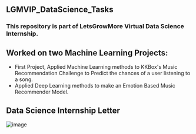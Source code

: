## LGMVIP_DataScience_Tasks

### This repository is part of LetsGrowMore Virtual Data Science Internship.

  ## Worked on two Machine Learning Projects:
  - First Project, Applied Machine Learning methods to KKBox's Music Recommendation Challenge to Predict the chances of a user listening to a song.
  - Applied Deep Learning methods to make an Emotion Based Music Recommender Model.

## Data Science Internship Letter
![image](https://github.com/abduulrahmankhalid/LGMVIP_DataScience_Emotion-Based-Music-Recommender/assets/76521677/d9f421dc-d0aa-4a96-af53-0fecfb9de3d4)

